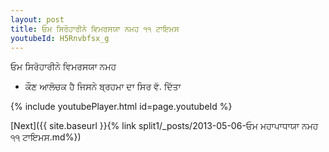 ```yaml
---
layout: post
title: ਓਮ ਸਿਰੋਹਾਰੀਨੇ ਵਿਮਰਸਯਾ ਨਮਹ ੧੧ ਟਾਇਮਸ
youtubeId: H5Rnvbfsx_g
---
```

 
 
 ਓਮ ਸਿਰੋਹਾਰੀਨੇ ਵਿਮਰਸਯਾ ਨਮਹ  
 
 -  ਕੌਣ ਆਲੋਚਕ ਹੈ ਜਿਸਨੇ ਬ੍ਰਹਮਾ ਦਾ ਸਿਰ ਵੱ. ਦਿੱਤਾ 
 
  
 
  
 
 
 
 
 
 


{% include youtubePlayer.html id=page.youtubeId %}
 
[Next]({{ site.baseurl }}{% link  split1/_posts/2013-05-06-ਓਮ ਮਹਾਪਾਧਾਯਾ ਨਮਹ ੧੧ ਟਾਇਮਸ.md%})
 
